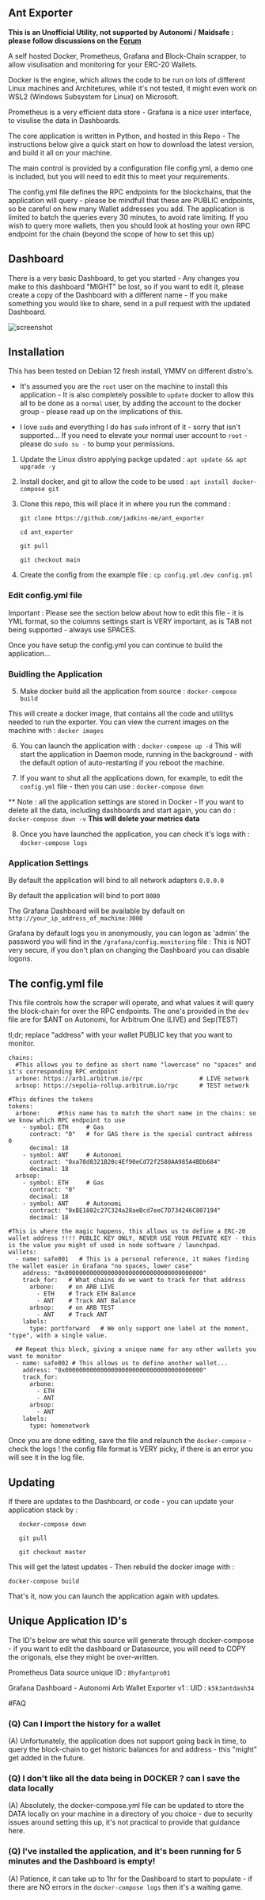 ## Ant Exporter

**This is an Unofficial Utility, not supported by Autonomi / Maidsafe : please follow discussions on the [Forum](https://forum.autonomi.community/t/ant-exporter-arbitrum-one-and-other-erc-20-block-exporter/41277)**

A self hosted Docker, Prometheus, Grafana and Block-Chain scrapper, to allow visulisation and monitoring for your ERC-20 Wallets.

Docker is the engine, which allows the code to be run on lots of different Linux machines and Architetures, while it's not tested, it might even work on WSL2 (Windows Subsystem for Linux) on Microsoft.

Prometheus is a very efficient data store - Grafana is a nice user interface, to visulise the data in Dashboards.

The core application is written in Python, and hosted in this Repo - The instructions below give a quick start on how to download the latest version, and build it all on your machine.

The main control is provided by a configuration file config.yml, a demo one is included, but you will need to edit this to meet your requirements.

The config.yml file defines the RPC endpoints for the blockchains, that the application will query - please be mindfull that these are PUBLIC endpoints, so be careful on how many Wallet addresses you add.  The application is limited to batch the queries every 30 minutes, to avoid rate limiting.  If you wish to query more wallets, then you should look at hosting your own RPC endpoint for the chain (beyond the scope of how to set this up)

## Dashboard

There is a very basic Dashboard, to get you started - Any changes you make to this dashboard "MIGHT" be lost, so if you want to edit it, please create a copy of the Dashboard with a different name - If you make something you would like to share, send in a pull request with the updated Dashboard.

![screenshot](img/grafana1-k5k3antdash34.PNG)

## Installation

This has been tested on Debian 12 fresh install, YMMV on different distro's.

* It's assumed you are the `root` user on the machine to install this application - It is also completely possible to `update` docker to allow this all to be done as a `normal` user, by adding the account to the docker group - please read up on the implications of this.

* I love `sudo` and everything I do has `sudo` infront of it - sorry that isn't supported... If you need to elevate your normal user account to `root` - please do `sudo su -` to bump your permissions.

1) Update the Linux distro applying packge updated : `apt update && apt upgrade -y`

2) Install docker, and git to allow the code to be used : `apt install docker-compose git`

3) Clone this repo, this will place it in where you run the command :
   ```
   git clone https://github.com/jadkins-me/ant_exporter

   cd ant_exporter

   git pull

   git checkout main
   ```

4) Create the config from the example file : `cp config.yml.dev config.yml`

### Edit config.yml file

Important : Please see the section below about how to edit this file - it is YML format, so the columns settings start is VERY important, as is TAB not being supported - always use SPACES.

Once you have setup the config.yml you can continue to build the application...

### Buidling the Application

5) Make docker build all the application from source : `docker-compose build`

This will create a docker image, that contains all the code and utilitys needed to run the exporter.  You can view the current images on the machine with : `docker images`

6) You can launch the application with : `docker-compose up -d`  This will start the application in Daemon mode, running in the background - with the default option of auto-restarting if you reboot the machine.

7) If you want to shut all the applications down, for example, to edit the `config.yml` file - then you can use : `docker-compose down`

** Note : all the application settings are stored in Docker - If you want to delete all the data, including dashboards and start again, you can do : `docker-compose down -v`  **This will delete your metrics data**

8) Once you have launched the application, you can check it's logs with : `docker-compose logs`

### Application Settings

By default the application will bind to all network adapters `0.0.0.0`

By default the application will bind to port `8080`

The Grafana Dashboard will be available by default on `http://your_ip_address_of_machine:3000`

Grafana by default logs you in anonymously, you can logon as 'admin' the password you will find in the `/grafana/config.monitoring` file : This is NOT very secure, if you don't plan on changing the Dashboard you can disable logons.

## The config.yml file

This file controls how the scraper will operate, and what values it will query the block-chain for over the RPC endpoints.  The one's provided in the `dev` file are for $ANT on Autonomi, for Arbitrum One (LIVE) and Sep(TEST)

tl;dr; replace "address" with your wallet PUBLIC key that you want to monitor.

```
chains:
  #This allows you to define as short name "lowercase" no "spaces" and it's corresponding RPC endpoint
  arbone: https://arb1.arbitrum.io/rpc                # LIVE network
  arbsop: https://sepolia-rollup.arbitrum.io/rpc      # TEST network

#This defines the tokens
tokens:
  arbone:     #this name has to match the short name in the chains: so we know which RPC endpoint to use
    - symbol: ETH     # Gas
      contract: "0"   # for GAS there is the special contract address 0
      decimal: 18
    - symbol: ANT     # Autonomi
      contract: "0xa78d8321B20c4Ef90eCd72f2588AA985A4BDb684"
      decimal: 18 
  arbsop:
    - symbol: ETH     # Gas
      contract: "0"
      decimal: 18
    - symbol: ANT     # Autonomi
      contract: "0xBE1802c27C324a28aeBcd7eeC7D734246C807194"
      decimal: 18   

#This is where the magic happens, this allows us to define a ERC-20 wallet address !!!! PUBLIC KEY ONLY, NEVER USE YOUR PRIVATE KEY - this is the value you might of used in node software / launchpad.
wallets:
  - name: safe001   # This is a personal reference, it makes finding the wallet easier in Grafana "no spaces, lower case"
    address: "0x000000000000000000000000000000000000000"
    track_for:   # What chains do we want to track for that address
      arbone:    # on ARB LIVE
        - ETH    # Track ETH Balance
        - ANT    # Track ANT Balance
      arbsop:    # on ARB TEST
        - ANT    # Track ANT
    labels:
      type: portforward   # We only support one label at the moment, "type", with a single value.
  
  ## Repeat this block, giving a unique name for any other wallets you want to monitor
  - name: safe002 # This allows us to define another wallet...
    address: "0x000000000000000000000000000000000000000"
    track_for:
      arbone:
        - ETH
        - ANT
      arbsop:
        - ANT
    labels:
      type: homenetwork

```

Once you are done editing, save the file and relaunch the `docker-compose` - check the logs ! the config file format is VERY picky, if there is an error you will see it in the log file.

## Updating

If there are updates to the Dashboard, or code - you can update your application stack by :
```
   docker-compose down

   git pull

   git checkout master
```

This will get the latest updates - Then rebuild the docker image with :

`docker-compose build`

That's it, now you can launch the application again with updates.

## Unique Application ID's

The ID's below are what this source will generate through docker-compose - if you want to edit the dashboard or Datasource, you will need to COPY the origonals, else they might be over-written.

Prometheus Data source unique ID : `8hyfantpro01`

Grafana Dashboard - Autonomi Arb Wallet Exporter v1 : UID : `k5k3antdash34`

#FAQ

### (Q) Can I import the history for a wallet
(A) Unfortunately, the application does not support going back in time, to query the block-chain to get historic balances for and address - this "might" get added in the future.

### (Q) I don't like all the data being in DOCKER ? can I save the data locally
(A) Absolutely, the docker-compose.yml file can be updated to store the DATA locally on your machine in a directory of you choice - due to security issues around setting this up, it's not practical to provide that guidance here.

### (Q) I've installed the application, and it's been running for 5 minutes and the Dashboard is empty!
(A) Patience, it can take up to 1hr for the Dashboard to start to populate - if there are NO errors in the `docker-compose logs` then it's a waiting game.